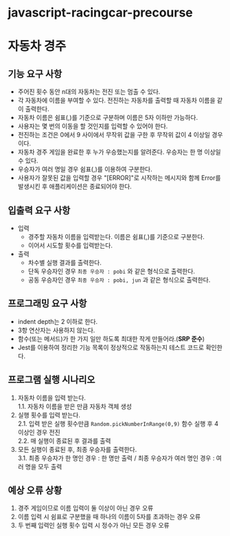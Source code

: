 # javascript-racingcar-precourse

# 자동차 경주

## 기능 요구 사항
- 주어진 횟수 동안 n대의 자동차는 전진 또는 멈출 수 있다.
- 각 자동차에 이름을 부여할 수 있다. 전진하는 자동차를 출력할 때 자동차 이름을 같이 출력한다.
- 자동차 이름은 쉼표(,)를 기준으로 구분하며 이름은 5자 이하만 가능하다.
- 사용자는 몇 번의 이동을 할 것인지를 입력할 수 있어야 한다.
- 전진하는 조건은 0에서 9 사이에서 무작위 값을 구한 후 무작위 값이 4 이상일 경우이다.
- 자동차 경주 게임을 완료한 후 누가 우승했는지를 알려준다. 우승자는 한 명 이상일 수 있다.
- 우승자가 여러 명일 경우 쉼표(,)를 이용하여 구분한다.
- 사용자가 잘못된 값을 입력할 경우 "[ERROR]"로 시작하는 메시지와 함께 Error를 발생시킨 후 애플리케이션은 종료되어야 한다.

## 입출력 요구 사항
- 입력
    - 경주할 자동차 이름을 입력받는다. 이름은 쉼표(,)를 기준으로 구분한다.
    - 이어서 시도할 횟수를 입력받는다.
- 출력
    - 차수별 실행 결과를 출력한다.
    - 단독 우승자인 경우 `최종 우승자 : pobi` 와 같은 형식으로 출력한다.
    - 공동 우승자인 경우 `최종 우승자 : pobi, jun` 과 같은 형식으로 출력한다.

## 프로그래밍 요구 사항
- indent depth는 2 이하로 한다.
- 3항 연산자는 사용하지 않는다.
- 함수(또는 메서드)가 한 가지 일만 하도록 최대한 작게 만들어라.(**SRP 준수**)
- Jest를 이용하여 정리한 기능 목록이 정상적으로 작동하는지 테스트 코드로 확인한다.

## 프로그램 실행 시나리오
1. 자동차 이름을 입력 받는다.<br/>
    1.1. 자동차 이름을 받은 만큼 자동차 객체 생성
2. 실행 횟수를 입력 받는다. <br/>
    2.1. 입력 받은 실행 횟수만큼 `Random.pickNumberInRange(0,9)` 함수 실행 후 4 이상인 경우 전진 <br/>
    2.2. 매 실행이 종료된 후 결과를 출력
3. 모든 실행이 종료된 후, 최종 우승자를 출력한다. <br/>
    3.1. 최종 우승자가 한 명인 경우 : 한 명만 출력 / 최종 우승자가 여러 명인 경우 : 여러 명을 모두 출력

## 예상 오류 상황
1. 경주 게임이므로 이름 입력이 둘 이상이 아닌 경우 오류
2. 이름 입력 시 쉼표로 구분했을 때 하나의 이름이 5자를 초과하는 경우 오류
3. 두 번째 입력인 실행 횟수 입력 시 정수가 아닌 모든 경우 오류